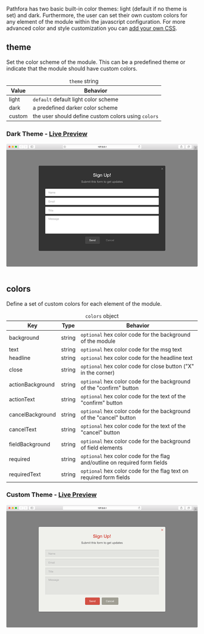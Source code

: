 Pathfora has two basic built-in color themes: light (default if no theme is set) and dark. Furthermore, the user can set their own custom colors for any element of the module within the javascript configuration. For more advanced color and style customization you can [add your own CSS](/customization/css.md).

## theme
Set the color scheme of the module. This can be a predefined theme or indicate that the module should have custom colors.

<table>
  <thead>
    <tr>
      <td colspan="2" align="center"><code>theme</code> string</td>
    </tr>
    <tr>
      <th>Value</th>
      <th>Behavior</th>
    </tr>
  </thead>
  
  <tr>
    <td>light</td>
    <td><code>default</code> default light color scheme</td>
  </tr>
  <tr>
    <td>dark</td>
    <td>a predefined darker color scheme</td>
  </tr>
  <tr>
    <td>custom</td>
    <td>the user should define custom colors using <code>colors</code></td>
  </tr>
</table>

<h3>Dark Theme - <a href="../../examples/preview/customization/themes/dark.html" target="_blank">Live Preview</a></h3>

![Dark Theme Module](../examples/img/customization/themes/dark.png)

<pre data-src="../../examples/src/customization/themes/dark.js"></pre>


## colors
Define a set of custom colors for each element of the module.

<table>
  <thead>
    <tr>
      <td colspan="3" align="center"><code>colors</code> object</td>
    </tr>
    <tr>
      <th>Key</th>
      <th>Type</th>
      <th>Behavior</th>
    </tr>
  </thead>

  <tr>
    <td>background</td>
    <td>string</td>
    <td><code>optional</code> hex color code for the background of the module</td>
  </tr>
  <tr>
    <td>text</td>
    <td>string</td>
    <td><code>optional</code> hex color code for the msg text</td>
  </tr>
  <tr>
    <td>headline</td>
    <td>string</td>
    <td><code>optional</code> hex color code for the headline text</td>
  </tr>
  <tr>
    <td>close</td>
    <td>string</td>
    <td><code>optional</code> hex color code for close button ("X" in the corner)</td>
  </tr>
  <tr>
    <td>actionBackground</td>
    <td>string</td>
    <td><code>optional</code> hex color code for the background of the "confirm" button</td>
  </tr>
  <tr>
    <td>actionText</td>
    <td>string</td>
    <td><code>optional</code> hex color code for the text of the "confirm" button</td>
  </tr>
  <tr>
    <td>cancelBackground</td>
    <td>string</td>
    <td><code>optional</code> hex color code for the background of the "cancel" button</td>
  </tr>
  <tr>
    <td>cancelText</td>
    <td>string</td>
    <td><code>optional</code> hex color code for the text of the "cancel" button</td>
  </tr>
  <tr>
    <td>fieldBackground</td>
    <td>string</td>
    <td><code>optional</code> hex color code for the background of field elements</td>
  </tr>
  <tr>
    <td>required</td>
    <td>string</td>
    <td><code>optional</code> hex color code for the flag and/outline on required form fields</td>
  </tr>
  <tr>
    <td>requiredText</td>
    <td>string</td>
    <td><code>optional</code> hex color code for the flag text on required form fields</td>
  </tr>
</table>

<h3>Custom Theme - <a href="../../examples/preview/customization/themes/custom.html" target="_blank">Live Preview</a></h3>

![Custom Theme Module](../examples/img/customization/themes/custom.png)

<pre data-src="../../examples/src/customization/themes/custom.js"></pre>